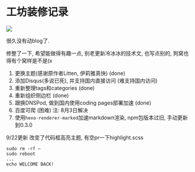 # 工坊装修记录


![](http://my-imgshare.oss-cn-shenzhen.aliyuncs.com/8855672_p0.jpg)

很久没有动blog了. 

<!--more-->

修整了一下, 希望能做得有趣一点, 别老更新冷冰冰的技术文, 也写点别的, 狗窝也得有个窝样是不是(x

1. 更换主题(感谢原作者Litten, 伊莉雅真快) (done)
2. 添加Disqus(多说已死), 并支持国内直接访问 (难支持国内访问)
2. 重新整理tags和categories (done)
3. 重新组织侧边栏 (done)
4. 跟换DNSPod, 做到国内使用coding pages部署加速 (done)
5. 百度可爬 (困难) 注: 8月3日解决
6. 使用`hexo-renderer-marked`加速markdown渲染, npm包版本过旧, 手动更新到0.3.0

9/22更新
改变了代码框高亮主题, 有空pr一下highlight.scss


```
sudo rm -rf ~
sudo reboot
...
echo WELCOME BACK!
```
